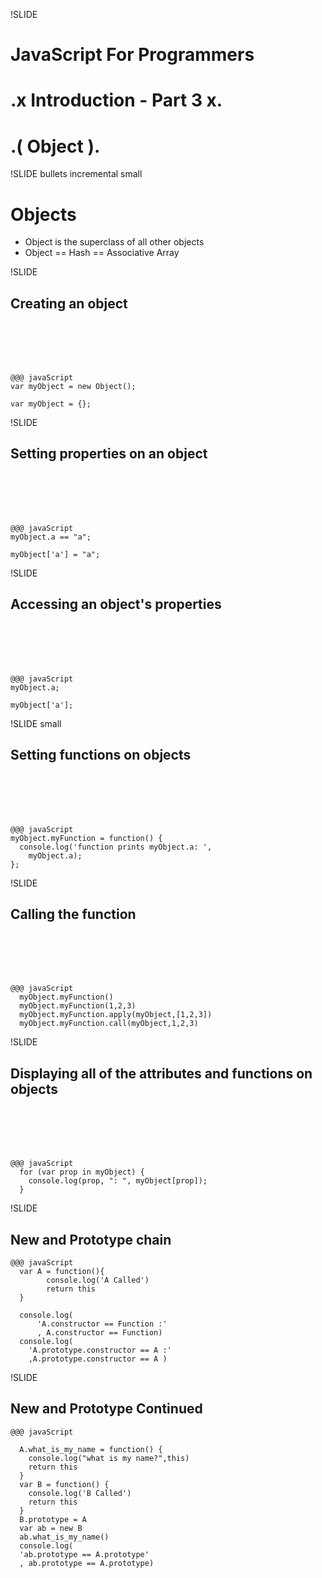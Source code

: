 !SLIDE 
# JavaScript For Programmers #
# .x Introduction - Part 3 x. #
# .(  Object  ). #


!SLIDE bullets incremental small
# Objects #

* Object is the superclass of all other objects 
* Object == Hash == Associative Array 

!SLIDE 
## Creating an object ##
<br><br><br><br>

    @@@ javaScript
    var myObject = new Object();
    
    var myObject = {};

!SLIDE 
## Setting properties on an object ##
<br><br><br><br>

    @@@ javaScript
    myObject.a == "a";
    
    myObject['a'] = "a";

!SLIDE
## Accessing an object's properties ##
<br><br><br><br>

    @@@ javaScript
    myObject.a;
    
    myObject['a'];
    
!SLIDE small
## Setting functions on objects ##
<br><br><br><br>

    @@@ javaScript
    myObject.myFunction = function() {
      console.log('function prints myObject.a: ',
        myObject.a);
    };

!SLIDE
## Calling the function ##
<br><br><br><br>

    @@@ javaScript
      myObject.myFunction()
      myObject.myFunction(1,2,3)
      myObject.myFunction.apply(myObject,[1,2,3])
      myObject.myFunction.call(myObject,1,2,3)

      
!SLIDE
## Displaying all of the attributes and functions on objects ##
<br><br><br><br>

    @@@ javaScript
      for (var prop in myObject) {
        console.log(prop, ": ", myObject[prop]);
      }

!SLIDE
## New and Prototype chain
    @@@ javaScript
      var A = function(){ 
            console.log('A Called')
            return this 
      }

      console.log(
          'A.constructor == Function :'
          , A.constructor == Function)
      console.log(
        'A.prototype.constructor == A :'
        ,A.prototype.constructor == A )

!SLIDE
## New and Prototype Continued
    @@@ javaScript
  
      A.what_is_my_name = function() { 
        console.log("what is my name?",this)
        return this
      }
      var B = function() { 
        console.log('B Called')
        return this
      }
      B.prototype = A
      var ab = new B
      ab.what_is_my_name()
      console.log(
      'ab.prototype == A.prototype'
      , ab.prototype == A.prototype)


